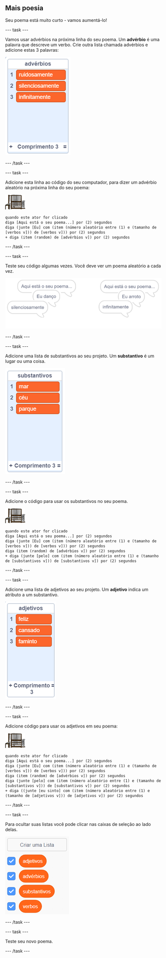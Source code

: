 ## Mais poesia

Seu poema está muito curto - vamos aumentá-lo!

\--- task \---

Vamos usar advérbios na próxima linha do seu poema. Um **advérbio** é uma palavra que descreve um verbo. Crie outra lista chamada advérbios e adicione estas 3 palavras:

![lista com as palavras ruidosamente, silenciosamente e infinitamente](images/poetry-adverbs.png)

\--- /task \---

\--- task \---

Adicione esta linha ao código do seu computador, para dizer um advérbio aleatório na próxima linha do seu poema:

![ator Computador](images/computer-sprite.png)

```blocks3
quando este ator for clicado
diga [Aqui está o seu poema...] por (2) segundos
diga (junte [Eu] com (item (número aleatório entre (1) e (tamanho de [verbos v])) de [verbos v])) por (2) segundos
+ diga (item (random) de [advérbios v]) por (2) segundos
```

\--- /task \---

\--- task \---

Teste seu código algumas vezes. Você deve ver um poema aleatório a cada vez.

![balões de fala aleatórias com advérbios](images/poetry-adverb-test.png)

\--- /task \---

\--- task \---

Adicione uma lista de substantivos ao seu projeto. Um **substantivo** é um lugar ou uma coisa.

![uma lista de substantivos com as palavras mar, lua, árvore](images/poetry-nouns.png)

\--- /task \---

\--- task \---

Adicione o código para usar os substantivos no seu poema.

![ator Computador](images/computer-sprite.png)

```blocks3
quando este ator for clicado
diga [Aqui está o seu poema...] por (2) segundos
diga (junte [Eu] com (item (número aleatório entre (1) e (tamanho de [verbos v])) de [verbos v])) por (2) segundos
diga (item (random) de [advérbios v]) por (2) segundos
+ diga (junte [pelo] com (item (número aleatório entre (1) e (tamanho de [substantivos v])) de [substantivos v]) por (2) segundos
```

\--- /task \---

\--- task \---

Adicione uma lista de adjetivos ao seu projeto. Um **adjetivo** indica um atributo a um substantivo.

![uma lista de adjetivos: feliz, cansado, com fome](images/poetry-adjectives.png)

\--- /task \---

\--- task \---

Adicione código para usar os adjetivos em seu poema:

![ator Computador](images/computer-sprite.png)

```blocks3
quando este ator for clicado
diga [Aqui está o seu poema...] por (2) segundos
diga (junte [Eu] com (item (número aleatório entre (1) e (tamanho de [verbos v])) de [verbos v])) por (2) segundos
diga (item (random) de [advérbios v]) por (2) segundos
diga (junte [pelo] com (item (número aleatório entre (1) e (tamanho de [substantivos v])) de [substantivos v]) por (2) segundos
+ diga ((junte [eu sinto] com (item (número aleatório entre (1) e (tamanho de [adjetivos v])) de [adjetivos v]) por (2) segundos
```

\--- /task \---

\--- task \---

Para ocultar suas listas você pode clicar nas caixas de seleção ao lado delas.

![lista de variáveis com as caixas de seleção selecionadas](images/poetry-lists-tick.png)

\--- /task \---

\--- task \---

Teste seu novo poema.

\--- /task \---